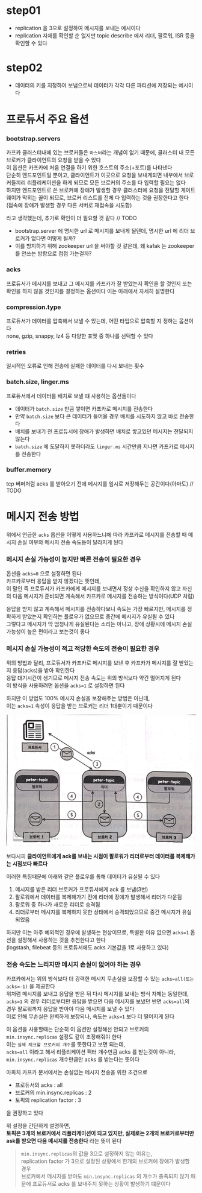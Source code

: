 # step01
- replication 을 3으로 설정하여 메시지를 보내는 예시이다
- replication 자체를 확인할 순 없지만 topic describe 에서 리더, 팔로워, ISR 등을 확인할 수 있다

# step02
- 데이터의 키를 지정하여 보냄으로써 데이터가 각각 다른 파티션에 저장되는 예시이다

# 프로듀서 주요 옵션

### bootstrap.servers
카프카 클러스터내에 있는 브로커들은 `마스터`라는 개념이 없기 때문에, 클러스터 내 모든 브로커가 클라이언트의 요청을 받을 수 있다  
이 옵션은 카프카에 처음 연결을 하기 위한 호스트의 주소(+포트)를 나타낸다  
단순히 엔드포인트일 뿐이고, 클라이언트가 이곳으로 요청을 보내게되면 내부에서 브로커들끼리 리플리케이션을 하게 되므로 모든 브로커의 주소를 다 입력할 필요는 없다  
하지만 엔드포인트로 쓴 브로커에 장애가 발생할 경우 클러스터에 요청을 전달할 게이트웨이가 막히는 꼴이 되므로, 브로커 리스트를 전체 다 입력하는 것을 권장한다고 한다  
(접속에 장애가 발생할 경우 다른 서버로 재접속을 시도함)  

라고 생각했는데, 추가로 확인이 더 필요할 것 같다  // TODO  
- bootstrap.server 에 명시한 url 로 메시지를 보내게 될텐데, 명시한 url 에 리더 브로커가 없다면 어떻게 될까?
- 이를 방지하기 위해 zookeeper url 을 써야할 것 같은데, 왜 kafak 는 zookeeper 를 안쓰는 방향으로 점점 가는걸까?

### acks
프로듀서가 메시지를 보내고 그 메시지를 카프카가 잘 받았는지 확인을 할 것인지 또는 확인을 하지 않을 것인지를 결정하는 옵션이다
이는 아래에서 자세히 설명한다  

### compression.type
프로듀서가 데이터를 압축해서 보낼 수 있는데, 어떤 타입으로 압축할 지 정하는 옵션이다  
none, gzip, snappy, lz4 등 다양한 포멧 중 하나를 선택할 수 있다  

### retries
일시적인 오류로 인해 전송에 실패한 데이터를 다시 보내는 횟수  

### batch.size, linger.ms
프로듀서에서 데이터를 배치로 보낼 떄 사용하는 옵션들이다  
- 데이터가 `batch.size` 만큼 쌓이면 카프카로 메시지를 전송한다  
- 만약 `batch.size` 보다 큰 데이터가 들어올 경우 배치를 시도하지 않고 바로 전송한다
- 배치를 보내기 전 프로듀서에 장애가 발생하면 배치로 쌓고있던 메시지는 전달되지 않는다
- `batch.size` 에 도달하지 못하더라도 `linger.ms` 시간만큼 지나면 카프카로 메시지를 전송한다

### buffer.memory
tcp 버퍼처럼 acks 를 받아오기 전에 메시지를 임시로 저장해두는 공간이다(아마도) // TODO

# 메시지 전송 방법
위에서 언급한 `acks` 옵션을 어떻게 사용하느냐에 따라 카프카로 메시지를 전송할 때 메시지 손실 여부와 메시지 전송 속도등이 달라지게 된다  

### 메시지 손실 가능성이 높지만 빠른 전송이 필요한 경우
옵션을 `acks=0` 으로 설정하면 된다  
카프카로부터 응답을 받지 않겠다는 뜻인데,  
이 말인 즉 프로듀서가 카프카에게 메시지를 보내면서 정상 수신을 확인하지 않고 자신의 다음 메시지가 준비되면 계속해서 카프카로 메시지를 전송하는 방식이다(UDP 처럼)  

응답을 받지 않고 계속해서 메시지를 전송하다보니 속도는 가장 빠르지만, 메시지를 정확하게 받았는지 확인하는 플로우가 없으므로 중간에 메시지가 유실될 수 있다  
그렇다고 메시지가 막 엄청나게 유실된다는 소리는 아니고, 장애 상황시에 메시지 손실 가능성이 높은 편이라고 보는것이 좋다  

### 메시지 손실 가능성이 적고 적당한 속도의 전송이 필요한 경우
위의 방법과 달리, 프로듀서가 카프카로 메시지를 보낸 후 카프카가 메시지를 잘 받았는지 응답(acks)을 받아 확인한다  
응답 대기시간이 생기므로 메시지 전송 속도는 위의 방식보다 약간 떨어지게 된다  
이 방식을 사용하려면 옵션을 `acks=1` 로 설정하면 된다  

하지만 이 방법도 100% 메시지 손실을 보장해주는 방법은 아닌데,  
이는 `acks=1` 속성이 응답을 받는 브로커는 리더 1대뿐이기 때문이다  

![acks=1](../img/kafka_acks_1.png)  

보다시피 **클라이언트에게 ack를 보내는 시점이 팔로워가 리더로부터 데이터를 복제해가는 시점보다 빠르다**  

이러한 특징때문에 아래와 같은 플로우를 통해 데이터가 유실될 수 있다  
1. 메시지를 받은 리더 브로커가 프로듀서에게 ack 를 보냄(3번)
2. 팔로워에서 데이터를 복제해가기 전에 리더에 장애가 발생해서 리더가 다운됨
3. 팔로워 중 하나가 새로운 리더로 승격됨
4. 리더로부터 메시지를 복제하지 못한 상태에서 승격되었으므로 중간 메시지가 유실되었음

하지만 이는 아주 예외적인 경우에 발생하는 현상이므로, 특별한 이유 없으면 `acks=1` 옵션을 설정해서 사용하는 것을 추천한다고 한다  
(logstash, filebeat 등의 프로듀서에도 acks 기본값을 1로 사용하고 있다)  

### 전송 속도는 느리지만 메시지 손실이 없어야 하는 경우
카프카에서는 위의 방식보다 더 강력한 메시지 무손실을 보장할 수 있는 `acks=all(또는 acks=-1)` 을 제공한다  
위처럼 메시지를 보내고 응답을 받은 뒤 다시 메시지를 보내는 방식 자체는 동일한데,  
`acks=1` 의 경우 리더로부터만 응답을 받으면 다음 메시지를 보냈던 반면 `acks=all`의 경우 팔로워까지 응답을 받아야 다음 메시지를 보낼 수 있다  
이로 인해 무손실은 완벽하게 보장되나, 속도는 `acks=1` 보다 더 떨어지게 된다  

이 옵션을 사용할때는 단순히 이 옵션만 설정해선 안되고 브로커의 `min.insync.replicas` 설정도 같이 조정해줘야 한다  
이는 `실제 체크할 브로커의 개수`를 뜻한다고 보면 되는데,  
`acks=all` 이라고 해서 리플리케이션 팩터 개수만큼 acks 를 받는것이 아니라, `min.insync.replicas` 개수만큼만 acks 를 받는다는 뜻이다  

아파치 카프카 문서에서는 손실없는 메시지 전송을 위한 조건으로
- 프로듀서의 acks : all
- 브로커의 min.insync.replicas : 2
- 토픽의 replication factor : 3

을 권장하고 있다  

위 설정을 간단하게 설명하면,  
**토픽은 3개의 브로커에서 리플리케이션이 되고 있지만, 실제로는 2개의 브로커로부터만 ask를 받으면 다음 메시지를 전송한다** 라는 뜻이 된다  

> `min.insync.replicas`의 값을 3으로 설정하지 않는 이유는,  
> replication factor 가 3으로 설정된 상황에서 한개의 브로커에 장애가 발생할 경우  
> 브로커에서 메시지를 받아도 `min.insync.replicas` 의 개수가 충족되지 않기 때문에 프로듀서로 acks 를 보내주지 못하는 상황이 발생하기 떄문이다  
